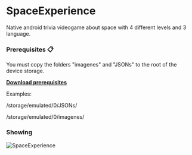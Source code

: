 # SpaceExperience

Native android trivia videogame about space with 4 different levels and 3 language.

### Prerequisites 📋

You must copy the folders "imagenes" and "JSONs" to the root of the device storage.

<a href="https://drive.google.com/drive/folders/1fsqF16rIOWlcFHFoA2Wdb8LWE2_5KWV7?usp=sharing">**Download prerequisites**</a>

Examples:

/storage/emulated/0/JSONs/

/storage/emulated/0/imagenes/

### Showing

<img src="https://i.ibb.co/684z9Tr/Space-Experience.jpg" alt="SpaceExperience" border="0" />
